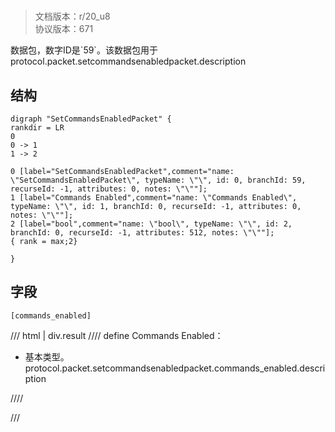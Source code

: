 # <!-- md:samp SetCommandsEnabledPacket -->

> 文档版本：r/20_u8<br/>协议版本：671

<!-- md:samp SetCommandsEnabledPacket -->数据包，数字ID是`59`。该数据包用于protocol.packet.setcommandsenabledpacket.description

## 结构

```viz
digraph "SetCommandsEnabledPacket" {
rankdir = LR
0
0 -> 1
1 -> 2

0 [label="SetCommandsEnabledPacket",comment="name: \"SetCommandsEnabledPacket\", typeName: \"\", id: 0, branchId: 59, recurseId: -1, attributes: 0, notes: \"\""];
1 [label="Commands Enabled",comment="name: \"Commands Enabled\", typeName: \"\", id: 1, branchId: 0, recurseId: -1, attributes: 0, notes: \"\""];
2 [label="bool",comment="name: \"bool\", typeName: \"\", id: 2, branchId: 0, recurseId: -1, attributes: 512, notes: \"\""];
{ rank = max;2}

}

```

## 字段

```title='SetCommandsEnabledPacket'
[commands_enabled]
```

/// html | div.result
//// define
Commands Enabled：<!-- md:samp bool -->

- 基本类型。protocol.packet.setcommandsenabledpacket.commands_enabled.description


////

///

